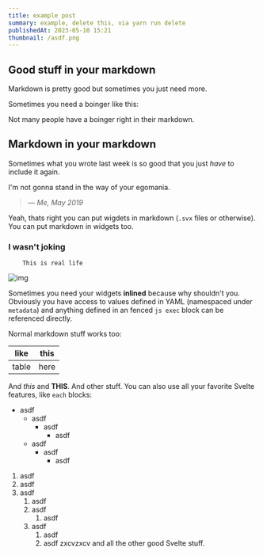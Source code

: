 ```yaml
---
title: example post
summary: example, delete this, via yarn run delete
publishedAt: 2023-05-10 15:21
thumbnail: /asdf.png
---
```


## Good stuff in your markdown

Markdown is pretty good but sometimes you just need more.

Sometimes you need a boinger like this:

Not many people have a boinger right in their markdown.

## Markdown in your markdown

Sometimes what you wrote last week is so good that you just *have* to include it again.

I'm not gonna stand in the way of your egomania.
>
>
>— *Me, May 2019*

Yeah, thats right you can put wigdets in markdown (`.svx` files or otherwise). You can put markdown in widgets too.

### I wasn't joking

```
	This is real life
```
![img](/favicon.png)

Sometimes you need your widgets **inlined**  because why shouldn't you.
Obviously you have access to values defined in YAML (namespaced under `metadata`) and anything defined in an fenced `js exec` block can be referenced directly.

Normal markdown stuff works too:

| like  | this |
|-------|------|
| table | here |

And *this* and **THIS**. And other stuff. You can also use all your favorite Svelte features, like `each` blocks:
- asdf
    - asdf
      - asdf 
        - asdf
    - asdf
      - asdf
        - asdf


1. asdf
1. asdf
1. asdf
    1. asdf
    1. asdf
        1. asdf
    1. asdf
        1. asdf
        1. asdf
zxcvzxcv
and all the other good Svelte stuff.
